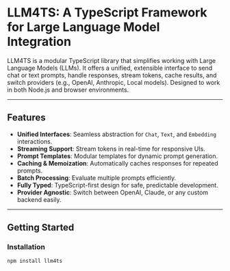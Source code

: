 # LLM4TS: A TypeScript Framework for Large Language Model Integration

LLM4TS is a modular TypeScript library that simplifies working with Large Language Models (LLMs). It offers a unified, extensible interface to send chat or text prompts, handle responses, stream tokens, cache results, and switch providers (e.g., OpenAI, Anthropic, Local models). Designed to work in both Node.js and browser environments.

---

## Features

- **Unified Interfaces**: Seamless abstraction for `Chat`, `Text`, and `Embedding` interactions.
- **Streaming Support**: Stream tokens in real-time for responsive UIs.
- **Prompt Templates**: Modular templates for dynamic prompt generation.
- **Caching & Memoization**: Automatically caches responses for repeated prompts.
- **Batch Processing**: Evaluate multiple prompts efficiently.
- **Fully Typed**: TypeScript-first design for safe, predictable development.
- **Provider Agnostic**: Switch between OpenAI, Claude, or any custom backend easily.

---

## Getting Started

### Installation

```bash
npm install llm4ts

